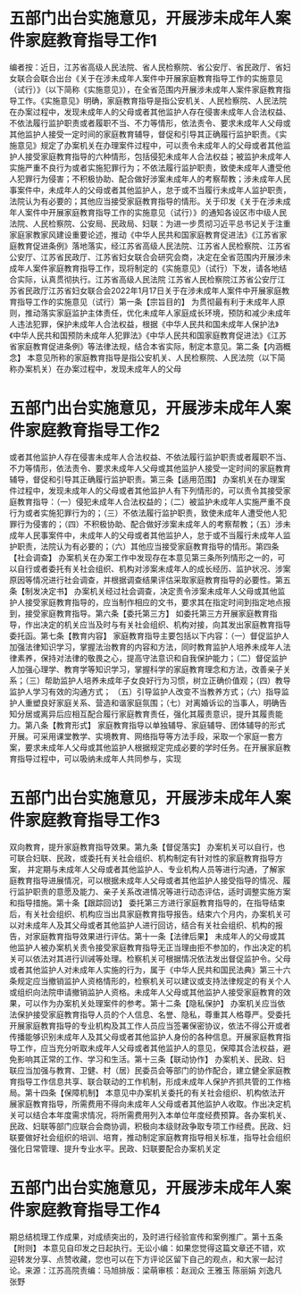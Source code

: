 # 五部门出台实施意见，开展涉未成年人案件家庭教育指导工作1

编者按：近日，江苏省高级人民法院、省人民检察院、省公安厅、省民政厅、省妇女联合会联合出台《关于在涉未成年人案件中开展家庭教育指导工作的实施意见（试行）》（以下简称《实施意见》），在全省范围内开展涉未成年人案件家庭教育指导工作。《实施意见》明确，家庭教育指导是指公安机关、人民检察院、人民法院在办案过程中，发现未成年人的父母或者其他监护人存在侵害未成年人合法权益、不依法履行监护职责或者履职不当、不力等情形，依法责令、要求未成年人父母或其他监护人接受一定时间的家庭教育辅导，督促和引导其正确履行监护职责。《实施意见》规定了办案机关在办理案件过程中，可以责令未成年人的父母或者其他监护人接受家庭教育指导的六种情形，包括侵犯未成年人合法权益；被监护未成年人实施严重不良行为或者实施犯罪行为；不依法履行监护职责，致使未成年人遭受他人犯罪行为侵害；不积极协助、配合做好涉案未成年人的考察帮教；涉未成年人民事案件中，未成年人的父母或者其他监护人，怠于或不当履行未成年人监护职责，法院认为有必要的；其他应当接受家庭教育指导的情形。关于印发《关于在涉未成年人案件中开展家庭教育指导工作的实施意见（试行）》的通知各设区市中级人民法院、人民检察院、公安局、民政局、妇联：为进一步贯彻习近平总书记关于注重家庭家教家风建设重要论述，推动《中华人民共和国家庭教育促进法》《江苏省家庭教育促进条例》落地落实，经江苏省高级人民法院、江苏省人民检察院、江苏省公安厅、江苏省民政厅、江苏省妇女联合会研究会商，决定在全省范围内开展涉未成年人案件家庭教育指导工作，现将制定的《实施意见》（试行）下发，请各地结合实际，认真贯彻执行。江苏省高级人民法院 江苏省人民检察院江苏省公安厅江苏省民政厅江苏省妇女联合会2022年1月17日关于在涉未成年人案件中开展家庭教育指导工作的实施意见（试行）第一条【宗旨目的】  为贯彻最有利于未成年人原则，推动落实家庭监护主体责任，优化未成年人家庭成长环境，预防和减少未成年人违法犯罪，保护未成年人合法权益，根据《中华人民共和国未成年人保护法》《中华人民共和国预防未成年人犯罪法》《中华人民共和国家庭教育促进法》《江苏省家庭教育促进条例》等法律法规，结合本省实际，制定本意见。第二条【内涵概念】  本意见所称的家庭教育指导是指公安机关、人民检察院、人民法院（以下简称办案机关）在办案过程中，发现未成年人的父母

# 五部门出台实施意见，开展涉未成年人案件家庭教育指导工作2

或者其他监护人存在侵害未成年人合法权益、不依法履行监护职责或者履职不当、不力等情形，依法责令、要求未成年人父母或其他监护人接受一定时间的家庭教育辅导，督促和引导其正确履行监护职责。第三条【适用范围】  办案机关在办理案件过程中，发现未成年人的父母或者其他监护人有下列情形的，可以责令其接受家庭教育指导：（一）侵犯未成年人合法权益的；（二）被监护未成年人实施严重不良行为或者实施犯罪行为的；（三）不依法履行监护职责，致使未成年人遭受他人犯罪行为侵害的；（四）不积极协助、配合做好涉案未成年人的考察帮教；（五）涉未成年人民事案件中，未成年人的父母或者其他监护人，怠于或不当履行未成年人监护职责，法院认为有必要的；（六）其他应当接受家庭教育指导的情形。第四条【社会调查】  办案机关在办案工作中发现存在本意见第三条所列情形之一的，可以自行或者委托有关社会组织、机构对涉案未成年人的成长经历、监护状况、涉案原因等情况进行社会调查，并根据调查结果评估采取家庭教育指导的必要性。第五条【制发决定书】  办案机关经过社会调查，决定责令涉案未成年人父母或其他监护人接受家庭教育指导的，应当制作相应的文书，要求其在指定时间到指定地点报到，接受家庭教育指导。第六条【委托第三方】 如委托第三方开展家庭教育指导，作出决定的机关应当及时与有关社会组织、机构对接，向其发出家庭教育指导委托函。第七条【教育内容】  家庭教育指导主要包括以下内容：（一）督促监护人加强法律知识学习，掌握法治教育的内容和方法，同时教育监护人培养未成年人法律素养，保持对法律的敬畏之心，提高守法意识和自我保护能力；（二）督促监护人加强心理学、教育学等知识学习，掌握科学的家庭教育理念和方法，改善亲子关系；（三）帮助监护人培养未成年子女良好行为习惯，树立正确价值观；（四）教导监护人学习有效的沟通方式； （五）引导监护人改变不当教养方式；（六）指导监护人重塑良好家庭关系、营造和谐家庭氛围；（七）对离婚诉讼的当事人，明确告知分居或离异后应相互配合履行家庭教育责任，强化其履责意识，提升其履责能力。第八条【教育形式】  家庭教育指导以单独辅导、家庭辅导、团体辅导的形式开展。可采用课堂教学、实境教育、网络指导等方法手段，采取一个家庭一套方案，要求未成年人父母或其他监护人根据规定完成必要的学时任务。在开展家庭教育指导过程中，可以吸纳未成年人共同参与，实现

# 五部门出台实施意见，开展涉未成年人案件家庭教育指导工作3

双向教育，提升家庭教育指导效果。第九条【督促落实】 办案机关可以自行，也可联合妇联、民政，或委托有关社会组织、机构制定有针对性的家庭教育指导方案， 并定期与未成年人父母或者其他监护人、专业机构人员等进行沟通，了解家庭教育指导进展情况，可以根据未成年人父母或者其他监护人接受指导的情况、履行监护职责的意愿及能力、亲子关系改进情况等进行动态评估，适时调整实施方案和指导措施。第十条【跟踪回访】  委托第三方进行家庭教育指导的，在指导结束后，有关社会组织、机构应当出具家庭教育指导报告。结束六个月内，办案机关可以对未成年人及其父母或者其他监护人进行回访，结合有关社会组织、机构的报告，对家庭教育指导效果进行评估。第十一条【法律后果】  未成年人的父母或其他监护人被办案机关责令接受家庭教育指导无正当理由拒不参加的，作出决定的机关可以依法对其进行训诫等处理。检察机关可根据情况依法发出督促监护令。父母或者其他监护人对未成年人实施的行为，属于《中华人民共和国民法典》第三十六条规定应当撤销监护人资格情形的，检察机关可以建议或支持法律规定的有关个人或组织向法院申请撤销监护人资格。未成年人父母或其他监护人接受家庭教育的效果，可以作为办案机关处理案件的参考。第十二条【隐私保护】  办案机关应当依法保护接受家庭教育指导人员的个人信息、名誉、隐私，尊重其人格尊严。受委托开展家庭教育指导的专业机构及其工作人员应当签署保密协议，依法不得公开或者传播能够识别未成年人及其父母或者其他监护人身份的各种信息。开展家庭教育指导工作，应当充分听取未成年人父母或者其他监护人的意见，保障其合法权益，避免影响其正常的工作、学习和生活。第十三条【联动协作】 办案机关、民政、妇联应当加强与教育、卫健、村（居）民委员会等部门的协作配合，建立健全家庭教育指导工作信息共享、联合联动的工作机制，形成未成年人保护齐抓共管的工作格局。第十四条【保障机制】 本意见中办案机关委托的有关社会组织、机构依法开展家庭教育指导，所需费用不得向未成年人父母或者其他监护人收取。作出决定机关可以结合本年度需求情况，将所需费用列入本单位年度经费预算。各办案机关、民政、妇联等部门应联合会商协调，积极向本级财政争取专项工作经费。民政、妇联要做好社会组织的培训、培育，推动制定家庭教育指导相关标准，指导社会组织强化日常管理、提升专业水平。民政、妇联要配合办案机关定

# 五部门出台实施意见，开展涉未成年人案件家庭教育指导工作4

期总结梳理工作成果，对成绩突出的，及时进行经验宣传和案例推广。第十五条【附则】  本意见自印发之日起执行。无讼小编：如果您觉得这篇文章还不错，欢迎转发分享、点赞收藏，您也可以在下方评论区留下自己的观点，和大家一起讨论。来源：江苏高院责编：马旭排版：梁萌审核：赵润众 王雅玉 陈丽娟 刘逸凡 张野

